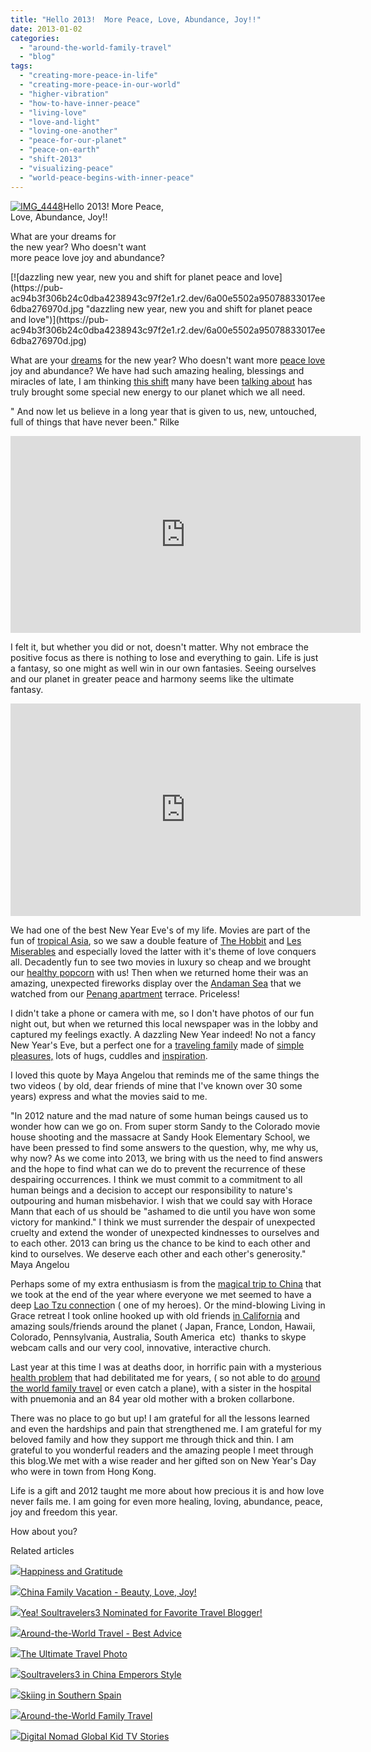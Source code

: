 ```yaml
---
title: "Hello 2013!  More Peace, Love, Abundance, Joy!!"
date: 2013-01-02
categories: 
  - "around-the-world-family-travel"
  - "blog"
tags: 
  - "creating-more-peace-in-life"
  - "creating-more-peace-in-our-world"
  - "higher-vibration"
  - "how-to-have-inner-peace"
  - "living-love"
  - "love-and-light"
  - "loving-one-another"
  - "peace-for-our-planet"
  - "peace-on-earth"
  - "shift-2013"
  - "visualizing-peace"
  - "world-peace-begins-with-inner-peace"
---
```


[![IMG_4448](https://pub-ac94b3f306b24c0dba4238943c97f2e1.r2.dev/6a00e5502a95078833017c35384d25970b.jpg "IMG_4448")](https://pub-ac94b3f306b24c0dba4238943c97f2e1.r2.dev/6a00e5502a95078833017c35384d25970b.jpg)Hello 2013! More Peace,  
Love, Abundance, Joy!!  
  
What are your dreams for  
the new year? Who doesn't want  
more peace love joy and abundance?

<!--more--> [![dazzling new year, new you and shift for planet peace and love](https://pub-ac94b3f306b24c0dba4238943c97f2e1.r2.dev/6a00e5502a95078833017ee6dba276970d.jpg "dazzling new year, new you and shift for planet peace and love")](https://pub-ac94b3f306b24c0dba4238943c97f2e1.r2.dev/6a00e5502a95078833017ee6dba276970d.jpg)  
  
What are your [dreams](http://soultravelers3new.local/2008/12/sahara-dream.html "Sahara Dreams") for the new year? Who doesn't want more [peace love](http://soultravelers3new.local/2012/10/world-peace-love-and-happiness.html "world peace, love and happiness") joy and abundance? We have had such amazing healing, blessings and miracles of late, I am thinking [this shift](http://theshiftnetwork.com/main "love shift for planet earth") many have been [talking about](http://www.sfgate.com/business/prweb/article/Three-Days-of-Love-A-Global-Celebration-of-Love-4128776.php "global love celebration") has truly brought some special new energy to our planet which we all need.  
  
" And now let us believe in a long year that is given to us, new, untouched, full of things that have never been." Rilke  
  

<iframe src="http://www.youtube.com/embed/J0mjK2RjvFA" width="560" frameborder="0" height="315"></iframe>

  
  
I felt it, but whether you did or not, doesn't matter. Why not embrace the positive focus as there is nothing to lose and everything to gain. Life is just a fantasy, so one might as well win in our own fantasies. Seeing ourselves and our planet in greater peace and harmony seems like the ultimate fantasy.  
  

<iframe src="http://cdn.livestream.com/embed/msia?layout=4&clip=flv_77d95cb9-6aa9-47bf-8755-7adbeeffccc5&height=340&width=560&autoplay=false" style="border: 0; outline: 0;" scrolling="no" width="560" frameborder="0" height="340"></iframe>

  
  
We had one of the best New Year Eve's of my life. Movies are part of the fun of [tropical Asia](http://soultravelers3new.local/2011/01/tropical-winter-home-in-penang-malaysia-location-indenpendent-digital-nomad-long-term-travel-tips-.html "south east Asia tropical winter rental"), so we saw a double feature of [The Hobbit](http://movies.nytimes.com/2012/12/14/movies/the-hobbit-an-unexpected-journey-by-peter-jackson.html?pagewanted=all&_r=0 "THe Hobbit") and [Les Miserables](http://www.nytimes.com/2012/12/23/movies/les-miserables-on-film-cameron-mackintoshs-dream.html?pagewanted=all "Les Mis") and especially loved the latter with it's theme of love conquers all. Decadently fun to see two movies in luxury so cheap and we brought our [healthy popcorn](http://soultravelers3new.local/2012/07/how-to-make-healthy-popcorn.html "how to make healthy popcorn") with us! Then when we returned home their was an amazing, unexpected fireworks display over the [Andaman Sea](http://soultravelers3new.local/2012/06/serene-azure-andaman-sea-1.html "Andaman sea") that we watched from our [Penang apartment](http://soultravelers3new.local/2012/03/finding-a-vacation-rental-apartment-in-penang-2.html "Penang rental apartment cheap") terrace. Priceless!  
  
I didn't take a phone or camera with me, so I don't have photos of our fun night out, but when we returned this local newspaper was in the lobby and captured my feelings exactly. A dazzling New Year indeed! No not a fancy New Year's Eve, but a perfect one for a [traveling family](http://soultravelers3new.local/2009/04/how-to-travel-the-world-as-a-digital-nomad-family.html "traveling family") made of [simple pleasures,](http://soultravelers3new.local/2012/05/lifes-simple-pleasures.html "simple treasures") lots of hugs, cuddles and [inspiration](http://soultravelers3new.local/2012/10/morning-inspirational-quotes-and-sunrise-photo.html "inspirational quotes").  
  
I loved this quote by Maya Angelou that reminds me of the same things the two videos ( by old, dear friends of mine that I've known over 30 some years) express and what the movies said to me.  
  
"In 2012 nature and the mad nature of some human beings caused us to wonder how can we go on. From super storm Sandy to the Colorado movie house shooting and the massacre at Sandy Hook Elementary School, we have been pressed to find some answers to the question, why, me why us, why now? As we come into 2013, we bring with us the need to find answers and the hope to find what can we do to prevent the recurrence of these despairing occurrences. I think we must commit to a commitment to all human beings and a decision to accept our responsibility to nature's outpouring and human misbehavior. I wish that we could say with Horace Mann that each of us should be "ashamed to die until you have won some victory for mankind." I think we must surrender the despair of unexpected cruelty and extend the wonder of unexpected kindnesses to ourselves and to each other. 2013 can bring us the chance to be kind to each other and kind to ourselves. We deserve each other and each other's generosity." Maya Angelou  
  
Perhaps some of my extra enthusiasm is from the [magical trip to China](http://soultravelers3new.local/2012/12/china-family-vacation-beauty-love-joy-.html "family vacation china - magical trip") that we took at the end of the year where everyone we met seemed to have a deep [Lao Tzu connectio](http://soultravelers3new.local/2012/12/confusius-temple-in-beijing-and-tcm-tourism.html#more "Lao Tzu")n ( one of my heroes). Or the mind-blowing Living in Grace retreat I took online hooked up with old friends [in California](http://soultravelers3new.local/2012/08/top-10-california-destinations.html "top destinations in California") and amazing souls/friends around the planet ( Japan, France, London, Hawaii, Colorado, Pennsylvania, Australia, South America  etc)  thanks to skype webcam calls and our very cool, innovative, interactive church.  
  
Last year at this time I was at deaths door, in horrific pain with a mysterious [health problem](http://soultravelers3new.local/2012/10/traveling-while-sick-or-with-health-medical-challenges.html "traveling when sick") that had debilitated me for years, ( so not able to do [around the world family travel](http://soultravelers3new.local/2012/12/around-the-world-family-travel.html "around the world family travel") or even catch a plane), with a sister in the hospital with pnuemonia and an 84 year old mother with a broken collarbone.  
  
There was no place to go but up! I am grateful for all the lessons learned and even the hardships and pain that strengthened me. I am grateful for my beloved family and how they support me through thick and thin. I am grateful to you wonderful readers and the amazing people I meet through this blog.We met with a wise reader and her gifted son on New Year's Day who were in town from Hong Kong.  
  
Life is a gift and 2012 taught me more about how precious it is and how love never fails me. I am going for even more healing, loving, abundance, peace, joy and freedom this year.  
  
How about you?  
  
  
  
  

Related articles

[![](http://i.zemanta.com/133604097_80_80.jpg)](http://soultravelers3new.local/2012/12/happiness-and-gratitude-.html)[Happiness and Gratitude](http://soultravelers3new.local/2012/12/happiness-and-gratitude-.html)

[![](http://i.zemanta.com/132518557_80_80.jpg)](http://soultravelers3new.local/2012/12/china-family-vacation-beauty-love-joy-.html)[China Family Vacation - Beauty, Love, Joy!](http://soultravelers3new.local/2012/12/china-family-vacation-beauty-love-joy-.html)

[![](http://i.zemanta.com/125858070_80_80.jpg)](http://soultravelers3new.local/2012/11/yea-soultravelers3-nominated-for-favorite-travel-blogger.html)[Yea! Soultravelers3 Nominated for Favorite Travel Blogger!](http://soultravelers3new.local/2012/11/yea-soultravelers3-nominated-for-favorite-travel-blogger.html)

[![](http://i.zemanta.com/133178306_80_80.jpg)](http://soultravelers3new.local/2012/12/-around-the-world-travel-best-advice.html)[Around-the-World Travel - Best Advice](http://soultravelers3new.local/2012/12/-around-the-world-travel-best-advice.html)

[![](http://i.zemanta.com/130738046_80_80.jpg)](http://soultravelers3new.local/2012/12/the-ultimate-travel-photo.html)[The Ultimate Travel Photo](http://soultravelers3new.local/2012/12/the-ultimate-travel-photo.html)

[![](http://i.zemanta.com/130189927_80_80.jpg)](http://soultravelers3new.local/2012/12/soultravelers3-in-china-emperors-style.html)[Soultravelers3 in China Emperors Style](http://soultravelers3new.local/2012/12/soultravelers3-in-china-emperors-style.html)

[![](http://i.zemanta.com/134252240_80_80.jpg)](http://soultravelers3new.local/2012/12/skiing-in-southern-spain.html)[Skiing in Southern Spain](http://soultravelers3new.local/2012/12/skiing-in-southern-spain.html)

[![](http://i.zemanta.com/134800869_80_80.jpg)](http://soultravelers3new.local/2012/12/around-the-world-family-travel.html)[Around-the-World Family Travel](http://soultravelers3new.local/2012/12/around-the-world-family-travel.html)

[![](http://i.zemanta.com/122933497_80_80.jpg)](http://soultravelers3new.local/2012/11/digital-nomad-global-kid-tv-stories.html)[Digital Nomad Global Kid TV Stories](http://soultravelers3new.local/2012/11/digital-nomad-global-kid-tv-stories.html)
